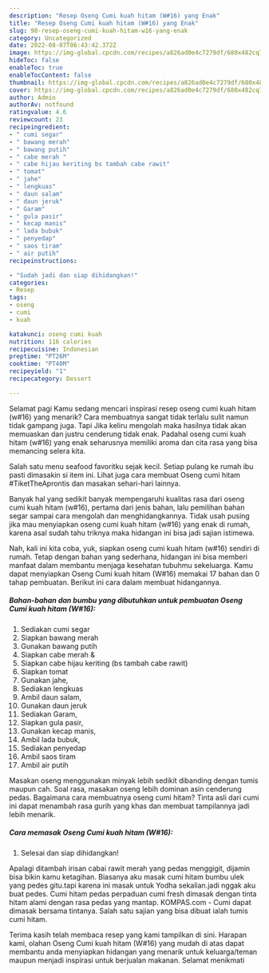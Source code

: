 ```yaml
---
description: "Resep Oseng Cumi kuah hitam (W#16) yang Enak"
title: "Resep Oseng Cumi kuah hitam (W#16) yang Enak"
slug: 98-resep-oseng-cumi-kuah-hitam-w16-yang-enak
category: Uncategorized
date: 2022-08-07T06:43:42.372Z
image: https://img-global.cpcdn.com/recipes/a826ad0e4c7279df/680x482cq70/oseng-cumi-kuah-hitam-w16-foto-resep-utama.jpg
hideToc: false
enableToc: true
enableTocContent: false
thumbnail: https://img-global.cpcdn.com/recipes/a826ad0e4c7279df/680x482cq70/oseng-cumi-kuah-hitam-w16-foto-resep-utama.jpg
cover: https://img-global.cpcdn.com/recipes/a826ad0e4c7279df/680x482cq70/oseng-cumi-kuah-hitam-w16-foto-resep-utama.jpg
author: Admin
authorAv: notfound
ratingvalue: 4.6
reviewcount: 23
recipeingredient:
- " cumi segar"
- " bawang merah"
- " bawang putih"
- " cabe merah "
- " cabe hijau keriting bs tambah cabe rawit"
- " tomat"
- " jahe"
- " lengkuas"
- " daun salam"
- " daun jeruk"
- " Garam"
- " gula pasir"
- " kecap manis"
- " lada bubuk"
- " penyedap"
- " saos tiram"
- " air putih"
recipeinstructions:

- "Sudah jadi dan siap dihidangkan!"
categories:
- Resep
tags:
- oseng
- cumi
- kuah

katakunci: oseng cumi kuah 
nutrition: 116 calories
recipecuisine: Indonesian
preptime: "PT26M"
cooktime: "PT40M"
recipeyield: "1"
recipecategory: Dessert

---
```



Selamat pagi Kamu sedang mencari inspirasi resep oseng cumi kuah hitam (w#16) yang menarik? Cara membuatnya sangat tidak terlalu sulit namun tidak gampang juga. Tapi Jika keliru mengolah maka hasilnya tidak akan memuaskan dan justru cenderung tidak enak. Padahal oseng cumi kuah hitam (w#16) yang enak seharusnya memiliki aroma dan cita rasa yang bisa memancing selera kita.


Salah satu menu seafood favoritku sejak kecil. Setiap pulang ke rumah ibu pasti dimasakin si item ini. Lihat juga cara membuat Oseng cumi hitam #TiketTheAprontis dan masakan sehari-hari lainnya.

Banyak hal yang sedikit banyak mempengaruhi kualitas rasa dari oseng cumi kuah hitam (w#16), pertama dari jenis bahan, lalu pemilihan bahan segar sampai cara mengolah dan menghidangkannya. Tidak usah pusing jika mau menyiapkan oseng cumi kuah hitam (w#16) yang enak di rumah, karena asal sudah tahu triknya maka hidangan ini bisa jadi sajian istimewa.


Nah, kali ini kita coba, yuk, siapkan oseng cumi kuah hitam (w#16) sendiri di rumah. Tetap dengan bahan yang sederhana, hidangan ini bisa memberi manfaat dalam membantu menjaga kesehatan tubuhmu sekeluarga. Kamu dapat menyiapkan Oseng Cumi kuah hitam (W#16) memakai 17 bahan dan 0 tahap pembuatan. Berikut ini cara dalam membuat hidangannya.

<!--inarticleads1-->

##### Bahan-bahan dan bumbu yang dibutuhkan untuk pembuatan Oseng Cumi kuah hitam (W#16):

1. Sediakan  cumi segar
1. Siapkan  bawang merah
1. Gunakan  bawang putih
1. Siapkan  cabe merah &amp;
1. Siapkan  cabe hijau keriting (bs tambah cabe rawit)
1. Siapkan  tomat
1. Gunakan  jahe,
1. Sediakan  lengkuas
1. Ambil  daun salam,
1. Gunakan  daun jeruk
1. Sediakan  Garam,
1. Siapkan  gula pasir,
1. Gunakan  kecap manis,
1. Ambil  lada bubuk,
1. Sediakan  penyedap
1. Ambil  saos tiram
1. Ambil  air putih


Masakan oseng menggunakan minyak lebih sedikit dibanding dengan tumis maupun cah. Soal rasa, masakan oseng lebih dominan asin cenderung pedas. Bagaimana cara membuatnya oseng cumi hitam? Tinta asli dari cumi ini dapat menambah rasa gurih yang khas dan membuat tampilannya jadi lebih menarik. 

<!--inarticleads2-->

##### Cara memasak Oseng Cumi kuah hitam (W#16):


1. Selesai dan siap dihidangkan!

Apalagi ditambah irisan cabai rawit merah yang pedas menggigit, dijamin bisa bikin kamu ketagihan. Biasanya aku masak cumi hitam bumbu ulek yang pedes gitu.tapi karena ini masak untuk Yodha sekalian.jadi nggak aku buat pedes. Cumi hitam pedas perpaduan cumi fresh dimasak dengan tinta hitam alami dengan rasa pedas yang mantap. KOMPAS.com - Cumi dapat dimasak bersama tintanya. Salah satu sajian yang bisa dibuat ialah tumis cumi hitam. 

Terima kasih telah membaca resep yang kami tampilkan di sini. Harapan kami, olahan Oseng Cumi kuah hitam (W#16) yang mudah di atas dapat membantu anda menyiapkan hidangan yang menarik untuk keluarga/teman maupun menjadi inspirasi untuk berjualan makanan. Selamat menikmati
